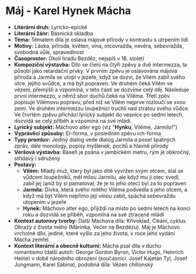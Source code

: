 # Máj - Karel Hynek Mácha
- **Literární druh:** Lyricko-epické
- **Literární žánr:** Básnická skladba
- **Téma:** Tématem díla je oslava májové přírody v kontrastu s utrpením lidí
- **Motivy:** Láska, příroda, květen, vina, otcovražda, nevěra, sebevražda, svobodná vůle, spravedlnost
- **Časoprostor:** Okolí hradu Bezděz, nejspíš v 18. století
- **Kompoziční výstavba:** Dílo se člení na čtyři zpěvy a dvě intermezza, ta působí jako retardační prvky. V prvním zpěvu je oslavována májová příroda a Jarmila se utopí v jezeře, když se dozví, že Vilém zabil svého otce, jejího svůdce, a má být popraven. Ve druhém čeká Vilém ve vězení, přemýšlí a vzpomíná, v této části se dozvíme celý děj. Následuje první intermezzo, v němž sbor duchů čeká na Viléma. Třetí zpěv popisuje Vilémovu popravu, před níž se Vilém nejprve rozloučí se svou zemí. Ve druhém intermezzu loupežníci truchlí nad ztrátou svého vůdce. Ve čtvrtém zpěvu přichází lyrický subjekt do vesnice po sedmi letech, dozvídá se celý příběh a vzpomíná na své mládí.
- **Lyrický subjekt:** Máchovo alter ego (viz "**Hynku**, Viléme, Jarmilo!")
- **Vyprávěcí způsoby:** Er-forma, v posledním zpěvu ich-forma
- **Typy promluv:** Jediný dialog vede dialog Jarmila a posel špatných zpráv, dále monology, popisy myšlenek, pocitů a hlavně přírody
- **Veršová výstavba:** Báseň je psána v jambickém metru, rým je obkročný, střídavý i sdružený
- **Postavy:**
  - **Vilém:** Mladý muž, který byl jako dítě vyvržen svým otcem, stal se vůdcem loupežníků, měl milou Jarmilu, ale když mu ji otec svedl, zabil jej (aniž by si pamatoval, že je to jeho otec) byl za to popraven
  - **Jarmila:** Dívka, která svého milého Viléma podvedla s jeho otcem, a když má být Vilém nepřímo její vinou zabit, spáchá sebevraždu utopením v jezeře
  - **Hynek:** Máchovo alter ego, přijíždí na místo po sedmi letech na konci roku a dozvídá se příběh, vzpomíná na své ztracené mládí
- **Kontext autorovy tvorby:** Další Máchova díla: Křivoklad, Cikáni, cyklus Obrazy z života mého (Márinka, Večer na Bezdězu). Máj je Máchovo vrcholné dílo, jediné, které vyšlo za jeho života, v roce jeho vydání Mácha zemřel.
- **Kontext literární a obecně kulturní:** Mácha psal díla v duchu romantismu (další autoři: George Gordon Byron, Victor Hugo, Heinrich Heine) v době národního obrození (současníci: Josef Kajetán Tyl, Josef Jungmann, Karel Sabina), podobná díla: Vězen chillonský
